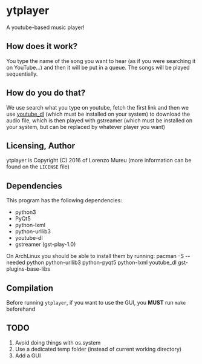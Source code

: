 # ytplayer
A youtube-based music player!

## How does it work?
You type the name of the song you want to hear (as if you were searching it on YouTube...)
and then it will be put in a queue. The songs will be played sequentially.

## How do you do that?
We use search what you type on youtube, fetch the first link and then we use
[youtube_dl](https://github.com/rg3/youtube-dl) (which must be installed on your system) to download
the audio file, which is then played with gstreamer (which must be installed on your system, but can be
replaced by whatever player you want)

## Licensing, Author
ytplayer is Copyright (C) 2016 of Lorenzo Mureu (more information can be found on the `LICENSE` file)

## Dependencies
This program has the following dependencies:
* python3
* PyQt5
* python-lxml
* python-urllib3
* youtube-dl
* gstreamer (gst-play-1.0)

On ArchLinux you should be able to install them by running:
    pacman -S --needed python python-urllib3 python-pyqt5 python-lxml youtube_dl gst-plugins-base-libs
    
## Compilation
Before running `ytplayer`, if you want to use the GUI, you **MUST** run `make` beforehand

## TODO
1. Avoid doing things with os.system
2. Use a dedicated temp folder (instead of current working directory)
3. Add a GUI
